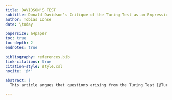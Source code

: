 ```yaml
---
title: DAVIDSON'S TEST
subtitle: Donald Davidson's Critique of the Turing Test as an Expression of his Theory of Intellectual and Linguistic Competence
author: Tobias Lohse
date: \today

papersize: a4paper
toc: true
toc-depth: 2
endnotes: true

bibliography: references.bib
link-citations: true
citation-style: style.csl
nocite: '@*'

abstract: |
  This article argues that questions arising from the Turing Test [@Turing:1950cm] provide a unique perspective for understanding Davidson's philosophy. It focuses on Davidson's discussion in his essay 'Turing's Test' [-@Davidson:1990tt] and points out some similarities between Turing's interest in Machine Learning and Davidson's critique. Furthermore, it argues that the modified version of Turing's Test which Davidson proposes in this essay, provides an operational definition of intelligence which reflects Davidson's Unified Theory of intellectucal and linguistic competence. Along the lines of the two relatively overlooked Davidson essays 'Representation and Interpretation' [-@Davidson:1990ri] and 'What Thought Requires' [-@Davidson:2001wt], it is reconstructed how Davidson takes questions arising from the Turing Test to provide instructive explanations of his view on the relation between the mental and the physical and his triangular Epistemology. It is shown how Davidson's interpretationism and externalism, which respectively results from these views, come together in his theory of interpretation and are clearly expressed as interdependent concepts in Davidson's modified Turing Test. The discusssion concludes with a brief outlook of how Davidson's ideas relate to the debate between Representationists and Connectionists in the prominent Computational Theory of Mind and which impulses it might provide for Computational Linguistics that would deserve further investigation.

---
```

